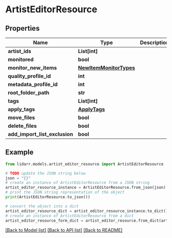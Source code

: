 # ArtistEditorResource


## Properties

Name | Type | Description | Notes
------------ | ------------- | ------------- | -------------
**artist_ids** | **List[int]** |  | [optional] 
**monitored** | **bool** |  | [optional] 
**monitor_new_items** | [**NewItemMonitorTypes**](NewItemMonitorTypes.md) |  | [optional] 
**quality_profile_id** | **int** |  | [optional] 
**metadata_profile_id** | **int** |  | [optional] 
**root_folder_path** | **str** |  | [optional] 
**tags** | **List[int]** |  | [optional] 
**apply_tags** | [**ApplyTags**](ApplyTags.md) |  | [optional] 
**move_files** | **bool** |  | [optional] 
**delete_files** | **bool** |  | [optional] 
**add_import_list_exclusion** | **bool** |  | [optional] 

## Example

```python
from lidarr.models.artist_editor_resource import ArtistEditorResource

# TODO update the JSON string below
json = "{}"
# create an instance of ArtistEditorResource from a JSON string
artist_editor_resource_instance = ArtistEditorResource.from_json(json)
# print the JSON string representation of the object
print(ArtistEditorResource.to_json())

# convert the object into a dict
artist_editor_resource_dict = artist_editor_resource_instance.to_dict()
# create an instance of ArtistEditorResource from a dict
artist_editor_resource_form_dict = artist_editor_resource.from_dict(artist_editor_resource_dict)
```
[[Back to Model list]](../README.md#documentation-for-models) [[Back to API list]](../README.md#documentation-for-api-endpoints) [[Back to README]](../README.md)


